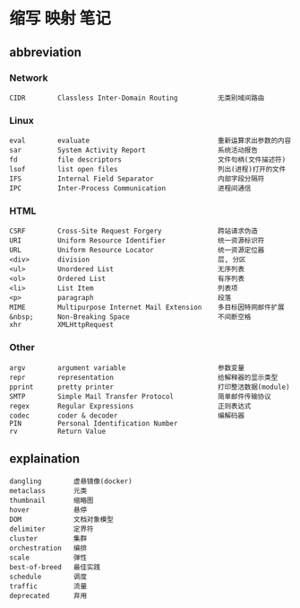 缩写 映射 笔记
=============

abbreviation
------------

### Network

    CIDR        Classless Inter-Domain Routing          无类别域间路由

### Linux

    eval        evaluate                                重新运算求出参数的内容
    sar         System Activity Report                  系统活动报告
    fd          file descriptors                        文件句柄(文件描述符)
    lsof        list open files                         列出(进程)打开的文件
    IFS         Internal Field Separator                内部字段分隔符
    IPC         Inter-Process Communication             进程间通信

### HTML

    CSRF        Cross-Site Request Forgery              跨站请求伪造
    URI         Uniform Resource Identifier             统一资源标识符
    URL         Uniform Resource Locator                统一资源定位器
    <div>       division                                层, 分区
    <ul>        Unordered List                          无序列表
    <ol>        Ordered List                            有序列表
    <li>        List Item                               列表项
    <p>         paragraph                               段落
    MIME        Multipurpose Internet Mail Extension    多目标因特网邮件扩展
    &nbsp;      Non-Breaking Space                      不间断空格
    xhr         XMLHttpRequest

### Other

    argv        argument variable                       参数变量
    repr        representation                          给解释器的显示类型
    pprint      pretty printer                          打印整洁数据(module)
    SMTP        Simple Mail Transfer Protocol           简单邮件传输协议
    regex       Regular Expressions                     正则表达式
    codec       coder & decoder                         编解码器
    PIN         Personal Identification Number
    rv          Return Value

explaination
------------

    dangling        虚悬镜像(docker)
    metaclass       元类
    thumbnail       缩略图
    hover           悬停
    DOM             文档对象模型
    delimiter       定界符
    cluster         集群
    orchestration   编排
    scale           弹性
    best-of-breed   最佳实践
    schedule        调度
    traffic         流量
    deprecated      弃用
